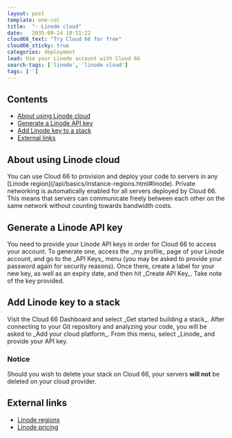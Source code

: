```yaml
---
layout: post
template: one-col
title:  "- Linode cloud"
date:   2035-09-24 10:51:22
cloud66_text: "Try Cloud 66 for free"
cloud66_sticky: true
categories: deployment
lead: Use your Linode account with Cloud 66
search-tags: ['linode', 'linode cloud']
tags: ['']
---
```


<h2>Contents</h2>
<ul class="page-toc">
	<li>
		<a href="#about">About using Linode cloud</a>
	</li>
	<li>
		<a href="#gen">Generate a Linode API key</a>
	</li>
	<li>
		<a href="#add">Add Linode key to a stack</a>
	</li>
	<li>
		<a href="#external">External links</a>
	</li>
</ul>

<h2 id="about">About using Linode cloud</h2>
You can use Cloud 66 to provision and deploy your code to servers in any [Linode region](/api/basics/instance-regions.html#linode). Private networking is automatically enabled for all servers deployed by Cloud 66. This means that servers can communicate freely between each other on the same network without counting towards bandwidth costs.

<h2 id="gen">Generate a Linode API key</h2>
You need to provide your Linode API keys in order for Cloud 66 to access your account. To generate one, access the _my profile_ page of your Linode account, and go to the _API Keys_ menu (you may be asked to provide your password again for security reasons). Once there, create a label for your new key, as well as an expiry date, and then hit _Create API Key_. Take note of the key provided.

<h2 id="add">Add Linode key to a stack</h2>
Visit the Cloud 66 Dashboard and select _Get started building a stack_. After connecting to your Git repository and analyzing your code, you will be asked to _Add your cloud platform_. From this menu, select _Linode_ and provide your API key.
<br/>
<div class="notice notice-warning">
    <h3>Notice</h3>
    <p>Should you wish to delete your stack on Cloud 66, your servers <b>will not</b> be deleted on your cloud provider.</p>
</div>

<h2 id="external">External links</h2>
<ul>
	<li><a href="https://www.linode.com/speedtest" target="_blank">Linode regions</a></li>
	<li><a href="https://www.linode.com/pricing" target="_blank">Linode pricing</a></li>
</ul>